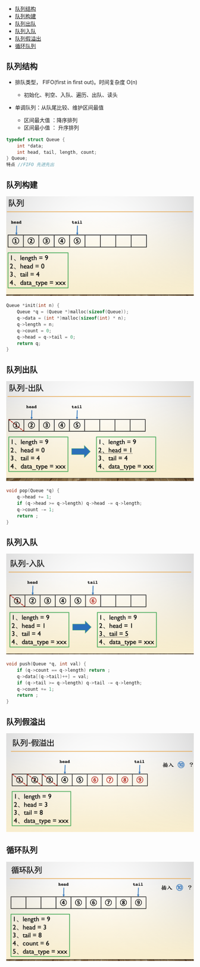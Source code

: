 - [队列结构](#队列结构)
- [队列构建](#队列构建)
- [队列出队](#队列出队)
- [队列入队](#队列入队)
- [队列假溢出](#队列假溢出)
- [循环队列](#循环队列)



## 队列结构

- 排队类型， FIFO(first in first out)。时间复杂度 O(n)

    - 初始化、判空、入队、遍历、出队、读头

- 单调队列：从队尾比较、维护区间最值

    - 区间最大值 ：降序排列
    - 区间最小值 ： 升序排列

```c
typedef struct Queue {
    int *data;
    int head, tail, length, count;
} Queue;
特点 //FIFO 先进先出
```



## 队列构建

![queue-1](../pic/queue-1.png)

```c
Queue *init(int n) {
    Queue *q = (Queue *)malloc(sizeof(Queue));
    q->data = (int *)malloc(sizeof(int) * n);
    q->length = n;
    q->count = 0;
    q->head = q->tail = 0;
    return q;
}
```



## 队列出队

![queue-2](../pic/queue-2.png)

```c
void pop(Queue *q) {
    q->head += 1;
    if (q->head >= q->length) q->head -= q->length;
    q->count -= 1;
    return ;
}
```



## 队列入队

![queue-3](../pic/queue-3.png)

```c
void push(Queue *q, int val) {
    if (q->count == q->length) return ;
    q->data[(q->tail)++] = val;
    if (q->tail >= q->length) q->tail -= q->length;
    q->count += 1;
    return ;
}
```



## 队列假溢出

![queue-4](../pic/queue-4.png)



## 循环队列

![queue-5](../pic/queue-5.png)